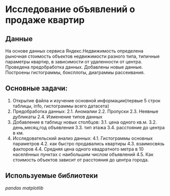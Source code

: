 # Исследование объявлений о продаже квартир

## Данные

На основе данных сервиса Яндекс.Недвижимость определена рыночная стоимость
объектов недвижимости разного типа, типичные параметры квартир, в зависимости от
удаленности от центра. Проведена предобработка данных. Добавлены новые данные.
Построены гистограммы, боксплоты, диаграммы рассеивания.

## Основные задачи:

1. Открытие файла и изучение основной информации(первые 5 строк таблицы, info, гистограммы всего датасета)
2. Предобработка данных:
2.1. Аномалии
2.2. Пропуски
2.3. Неявные дубликаты
2.4. Изменение типов данных
3. Добавление в таблицу новых столбцов: 
3.1. цена одного кв.м. 
3.2. день,месяц,год объявления 
3.3. тип этажа
3.4. расстояние до центра в км.
4. Исследовательский анализ данных:
4.1. Гистограммы основных параметров 
4.2. как быстро продавались квартиры
4.3. взаимосвязь факторов 
4.4. Средняя цена одного квадратного метра в 10 населённых пунктах с наибольшим числом объявлений
4.5. Как стоимость объектов зависит от расстояния до центра города.
## Используемые библиотеки
*pandas*
*matplotlib*

